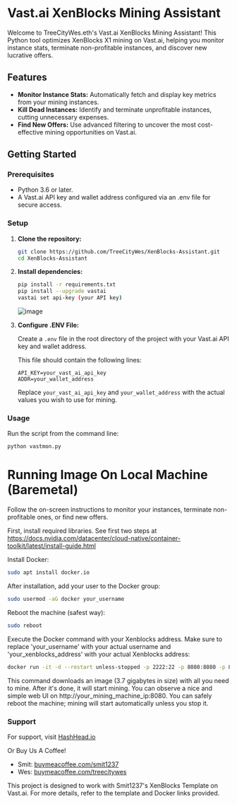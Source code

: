# Vast.ai XenBlocks Mining Assistant

Welcome to TreeCityWes.eth's Vast.ai XenBlocks Mining Assistant! This Python tool optimizes XenBlocks X1 mining on Vast.ai, helping you monitor instance stats, terminate non-profitable instances, and discover new lucrative offers.

## Features

- **Monitor Instance Stats:** Automatically fetch and display key metrics from your mining instances.
- **Kill Dead Instances:** Identify and terminate unprofitable instances, cutting unnecessary expenses.
- **Find New Offers:** Use advanced filtering to uncover the most cost-effective mining opportunities on Vast.ai.

## Getting Started

### Prerequisites

- Python 3.6 or later.
- A Vast.ai API key and wallet address configured via an .env file for secure access.

### Setup

1. **Clone the repository:**
   ```bash
   git clone https://github.com/TreeCityWes/XenBlocks-Assistant.git
   cd XenBlocks-Assistant
   ```

2. **Install dependencies:**
   ```bash
   pip install -r requirements.txt
   pip install --upgrade vastai
   vastai set api-key (your API key)
   ```

   ![image](https://github.com/TreeCityWes/XenBlocks-Assistant/assets/93751858/bdfb2499-0cd7-405a-a552-a0330c6690cc)

3. **Configure .ENV File:**

   Create a `.env` file in the root directory of the project with your Vast.ai API key and wallet address.

   This file should contain the following lines:
   ```
   API_KEY=your_vast_ai_api_key
   ADDR=your_wallet_address
   ```

   Replace `your_vast_ai_api_key` and `your_wallet_address` with the actual values you wish to use for mining.

### Usage

Run the script from the command line:
```bash
python vastmon.py
```

# Running Image On Local Machine (Baremetal)

Follow the on-screen instructions to monitor your instances, terminate non-profitable ones, or find new offers.

First, install required libraries. See first two steps at https://docs.nvidia.com/datacenter/cloud-native/container-toolkit/latest/install-guide.html

Install Docker:
```bash
sudo apt install docker.io
```

After installation, add your user to the Docker group:
```bash
sudo usermod -aG docker your_username
```

Reboot the machine (safest way):
```bash
sudo reboot
```

Execute the Docker command with your Xenblocks address. Make sure to replace 'your_username' with your actual username and 'your_xenblocks_address' with your actual Xenblocks address:
```bash
docker run -it -d --restart unless-stopped -p 2222:22 -p 8080:8080 -p 8000:8000 --gpus=all -e ADDR=your_xenblocks_address smit1237/xengpuminer:vast
```

This command downloads an image (3.7 gigabytes in size) with all you need to mine. After it's done, it will start mining. You can observe a nice and simple web UI on http://your_mining_machine_ip:8080. You can safely reboot the machine; mining will start automatically unless you stop it.


### Support

For support, visit [HashHead.io](https://hashhead.io)

Or Buy Us A Coffee! 
- Smit: [buymeacoffee.com/smit1237](https://buymeacoffee.com/smit1237)
- Wes: [buymeacoffee.com/treecitywes](https://buymeacoffee.com/treecitywes)

This project is designed to work with Smit1237's XenBlocks Template on Vast.ai. 
For more details, refer to the template and Docker links provided.
